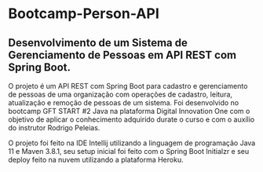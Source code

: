# Bootcamp-Person-API
Desenvolvimento de um Sistema de Gerenciamento de Pessoas em API REST com Spring Boot.
-----------------------------------------------------------------------------------------------------------------------------------------------------------------------------------
O projeto é um API REST com Spring Boot para cadastro e gerenciamento de pessoas de uma organização com operações de cadastro, leitura, atualização e remoção de pessoas de um sistema. Foi desenvolvido no bootcamp GFT START #2 Java na plataforma Digital Innovation One com o objetivo de aplicar o conhecimento adquirido durate o curso e com o auxílio do instrutor Rodrigo Peleias.

O projeto foi feito na IDE Intellij utilizando a linguagem de programação Java 11 e Maven 3.8.1, seu setup inicial foi feito com o Spring Boot Initialzr e seu deploy feito na nuvem utilizando a plataforma Heroku.


